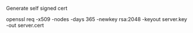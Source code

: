 Generate self signed cert

openssl req -x509 -nodes -days 365 -newkey rsa:2048 -keyout server.key -out server.cert
